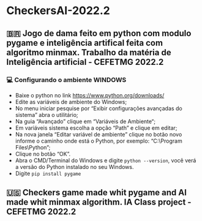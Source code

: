 # CheckersAI-2022.2

## 🇧🇷 Jogo de dama feito em python com modulo pygame e inteligência artifical feita com algoritmo minmax. Trabalho da matéria de Inteligência artificial - CEFETMG 2022.2
### 💻 Configurando o ambiente WINDOWS
   * Baixe o python no link https://www.python.org/downloads/
   * Edite as variáveis de ambiente do Windows;
   * No menu iniciar pesquise por “Exibir configurações avançadas do sistema” abra o utilitário;
   * Na guia “Avançado” clique em “Variáveis de Ambiente“;
   * Em variáveis sistema escolha a opção “Path” e clique em editar;
   * Na nova janela “Editar variável de ambiente” clique no botão novo informe o caminho onde está o Python, por exemplo: “C:\Program Files\Python”;
   * Clique no botão “OK”.
* Abra o CMD/Terminal do Windows e digite `python --version`, você verá a versão do Python instalado no seu Windows.
* Digite `pip install pygame`


## 🇺🇸 Checkers game made whit pygame and AI made whit minmax algorithm. IA Class project - CEFETMG 2022.2
